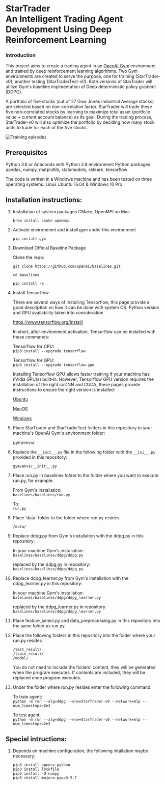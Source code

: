 [//]: # (Image References)

[image1]: https://github.com/jiewwantan/StarTrader/blob/master/training_episodes.gif "Training episodes"

# StarTrader <br />An Intelligent Trading Agent Development Using Deep Reinforcement Learning

### Introduction

This project aims to create a trading agent in an [OpenAI Gym](https://gym.openai.com/) environment and trained by deep reinforcement learning algorithms.
Two Gym environments are created to serve the purpose, one for training (StarTrader-v0), another testing
(StarTraderTest-v0). Both versions of StarTrader will utilize Gym's baseline implmentation of Deep deterministic policy gradient (DDPG). 

A portfolio of five stocks (out of 27 Dow Jones Industrial Average stocks) are selected based on non-correlation factor. StarTrader will trade these five non-correlated stocks by learning to maximize total asset (portfolio value + current account balance) as its goal. During the trading process, StarTrader-v0 will also optimize the portfolio by deciding how many stock units to trade for each of the five stocks.

![Training episodes][image1]

## Prerequisites

Python 3.6 or Anaconda with Python 3.6 environment
Python packages: pandas, numpy, matplotlib, statsmodels, sklearn, tensorflow

The code is written in a Windows machine and has been tested on three operating systems: 
Linux Ubuntu 16.04 & Windows 10 Pro


## Installation instructions:

1. Installation of system packages CMake, OpenMPI on Mac

   ```brew install cmake openmpi```

2. Activate environemnt and install gym under this environment
 
   ```pip install gym```

3. Download Official Baseline Package

   Clone the repo:

   ```
   git clone https://github.com/openai/baselines.git

   cd baselines

   pip install -e .
   ```

4. Install Tensorflow

   There are several ways of installing Tensorflow, this page provide a good description on how it can be done with system OS, Python version and GPU availability taken into consideration.

   https://www.tensorflow.org/install/

   In short, after environment activation, Tensorflow can be installed with these commands: 

   Tensorflow for CPU:<br />
   ```pip3 install --upgrade tensorflow```

   Tensorflow for GPU: <br />
   ```pip3 install --upgrade tensorflow-gpu```

   Installing Tensorflow GPU allows faster training if your machine has nVidia GPU(s) built-in. 
   However, Tensorflow GPU version requires the installation of the right cuDNN and CUDA, these pages provide instructions to ensure the right version is installed: 

   [Ubuntu](https://www.tensorflow.org/install/install_linux)

   [MacOS](https://www.tensorflow.org/install/install_mac (Tensorflow 1.2 no longer provides GPU support for MacOS) )

   [Windows](https://www.tensorflow.org/install/install_windows)
	
5. Place StarTrader and StarTraderTest folders in this repository to your machine's OpenAI Gym's environment folder: 

   gym/envs/
	
6. Replace the ```__init__.py``` file in the following folder with the ```__ini__.py``` provided in this repository: 

   ```gym/envs/__init__.py```
  
7. Place run.py in baselines folder to the folder where you want to execute run.py, for example:

   From Gym's installation: <br />
   ```baselines/baselines/run.py```

   To: <br />
   ```run.py```
	
8. Place 'data' folder to the folder where run.py resides
  
   ```/data/```
   
9. Replace ddpg.py from Gym's installation with the ddpg.py in this repository:

   In your machine Gym's installation: <br />
   ```baselines/baselines/ddpg/ddpg.py```

   replaced by the ddpg.py in repository: <br />
   ```baselines/baselines/ddpg/ddpg.py```

10. Replace ddpg_learner.py from Gym's installation with the ddpg_learner.py in this repository:

      In your machine Gym's installation: <br />
      ```baselines/baselines/ddpg/ddpg_learner.py```

      replaced by the ddpg_learner.py in repository: <br />
      ```baselines/baselines/ddpg/ddpg_learner.py```
   
11. Place feature_select.py and data_preprocessing.py in this repository into the same folder as run.py

12. Place the following folders in this repository into the folder where your run.py resides

     ```/test_result/```<br />
     ```/train_result/```<br />
     ```/model/```<br />
    
      You do not need to include the folders' content, they will be generated when the program executes. If contents are included, they  will be replaced once program executes.

12. Under the folder where run.py resides enter the following command:

      To train agent:<br />
      ```python -m run --alg=ddpg --env=StarTrader-v0 --network=mlp --num_timesteps=2e4```

      To test agent:<br />
      ```python -m run --alg=ddpg --env=StarTrader-v0 --network=mlp --num_timesteps=2e3```

## Special intructions: 
1. Depends on machine configuration, the following intallation maybe necessary: 

   ```pip3 install opencv-python```<br />
   ```pip3 install lockfile```<br />
   ```pip3 install -U numpy```<br />
   ```pip3 install mujoco-py==0.5.7```<br />
